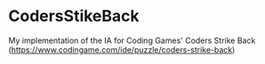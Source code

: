 # CodersStikeBack
My implementation of the IA for Coding Games' Coders Strike Back (https://www.codingame.com/ide/puzzle/coders-strike-back)
